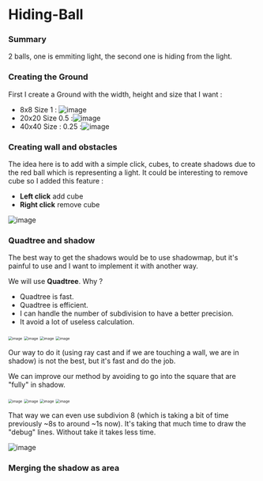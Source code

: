 # Hiding-Ball



### Summary

2 balls, one is emmiting light, the second one is hiding from the light.

### Creating the Ground

First I create a Ground with the width, height and size that I want :

- 8x8 Size 1 :       ![image](./Images/8x8_Ground.png)
- 20x20 Size 0.5 :![image](./Images/20x20_Ground.png)
- 40x40 Size : 0.25 :![image](./Images/40x40_Ground.png)



### Creating wall and obstacles

The idea here is to add with a simple click, cubes, to create shadows due to the red ball which is representing a light. It could be interesting to remove cube so I added this feature :



* **Left click** add cube
* **Right click** remove cube

![image](./Images/WallAdded.png)



### Quadtree and shadow

The best way to get the shadows would be to use shadowmap, but it's painful to use and I want to implement it with another way. 

We will use **Quadtree**. Why ?

* Quadtree is fast.
* Quadtree is efficient. 
* I can handle the number of subdivision to have a better precision.
* It avoid a lot of useless calculation.

<img src="./Images/Shadows.png" alt="image" style="zoom:50%;" />   <img src="./Images/Shadows_quadtree_sub2.png" alt="image" style="zoom:50%;" />   <img src="./Images/Shadows_quadtree_sub4.png" alt="image" style="zoom:50%;" />  <img src="./Images/Shadows_quadtree_sub6.png" alt="image" style="zoom:50%;" />



Our way to do it (using ray cast and if we are touching a wall, we are in shadow) is not the best, but it's fast and do the job.

 

We can improve our method by avoiding to go into the square that are "fully" in shadow.



<img src="./Images/Shadows.png" alt="image" style="zoom:50%;" />  <img src="./Images/Shadows_quadtree_faster_sub2.png" alt="image" style="zoom:50%;" />  <img src="./Images/Shadows_quadtree_faster_sub4.png" alt="image" style="zoom:50%;" />  <img src="./Images/Shadows_quadtree_faster_sub6.png" alt="image" style="zoom:50%;" />    



That way we can even use subdivion 8 (which is taking a bit of time previously ~8s to around ~1s now). It's taking that much time to draw the "debug" lines. Without take it takes less time.

 

![image](./Images/Shadows_quadtree_faster_sub8.png)





### Merging the shadow as area

